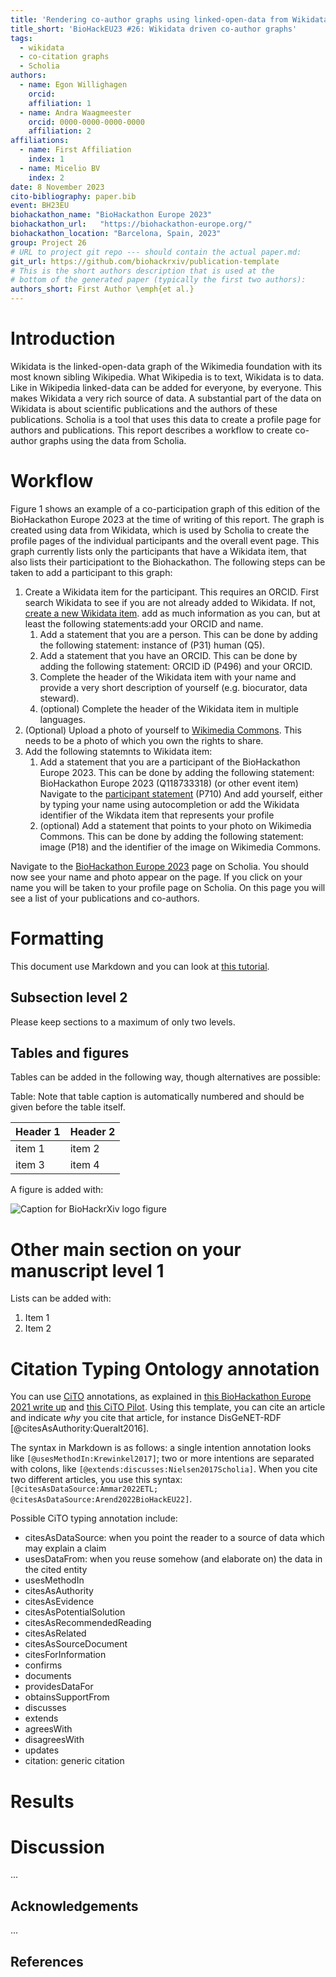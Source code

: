 ```yaml
---
title: 'Rendering co-author graphs using linked-open-data from Wikidata'
title_short: 'BioHackEU23 #26: Wikidata driven co-author graphs'
tags:
  - wikidata
  - co-citation graphs
  - Scholia
authors:
  - name: Egon Willighagen
    orcid: 
    affiliation: 1
  - name: Andra Waagmeester
    orcid: 0000-0000-0000-0000
    affiliation: 2
affiliations:
  - name: First Affiliation
    index: 1
  - name: Micelio BV
    index: 2
date: 8 November 2023
cito-bibliography: paper.bib
event: BH23EU
biohackathon_name: "BioHackathon Europe 2023"
biohackathon_url:   "https://biohackathon-europe.org/"
biohackathon_location: "Barcelona, Spain, 2023"
group: Project 26
# URL to project git repo --- should contain the actual paper.md:
git_url: https://github.com/biohackrxiv/publication-template
# This is the short authors description that is used at the
# bottom of the generated paper (typically the first two authors):
authors_short: First Author \emph{et al.}
---
```



# Introduction
Wikidata is the linked-open-data graph of the Wikimedia foundation with its most known sibling Wikipedia. What Wikipedia
is to text, Wikidata is to data. Like in Wikipedia linked-data can be added for everyone, by everyone. This makes Wikidata
a very rich source of data.
A substantial part of the data on Wikidata is about scientific publications and the authors of these publications. Scholia
is a tool that uses this data to create a profile page for authors and publications. 
This report describes a workflow to create co-author graphs using the data from Scholia. 

# Workflow
Figure 1 shows an example of a co-participation graph of this edition of the BioHackathon Europe 2023 at the time of writing 
of this report. The graph is created using data from Wikidata, which is used by Scholia to create the profile pages of the individual
participants and the overall event page. 
This graph currently lists only the participants that have a Wikidata item, that also lists their participationt to the
Biohackathon.
The following steps can be taken to add a participant to this graph:
1. Create a Wikidata item for the participant. This requires an ORCID. First search Wikidata to see if you are not already added to Wikidata. If not, [create a new Wikidata item](https://www.wikidata.org/wiki/Special:NewItem).
    add as much information as you can, but at least the following statements:add your ORCID and name.
   1. Add a statement that you are a person. This can be done by adding the following statement: instance of (P31) human (Q5).
   2. Add a statement that you have an ORCID. This can be done by adding the following statement: ORCID iD (P496) and your ORCID.
   3. Complete the header of the Wikidata item with your name and provide a very short description of yourself (e.g. biocurator, data steward).
   4. (optional) Complete the header of the Wikidata item in multiple languages. 
2. (Optional) Upload a photo of yourself to [Wikimedia Commons](https://commons.wikimedia.org/wiki/Special:UploadWizard). This needs to be a photo of which you own the rights to share. 
3. Add the following statemnts to Wikidata item:
    1. Add a statement that you are a participant of the BioHackathon Europe 2023. This can be done by adding the following statement: BioHackathon Europe 2023 (Q118733318) (or other event item)
    Navigate to the [participant statement](https://www.wikidata.org/wiki/Q118733318#P710) (P710)
    And add yourself, either by typing your name using autocompletion or add the Wikidata identifier of the Wikdata item that represents your profile
   2. (optional) Add a statement that points to your photo on Wikimedia Commons. This can be done by adding the following statement: image (P18) and the identifier of the image on Wikimedia Commons.

Navigate to the [BioHackathon Europe 2023](hhttps://scholia.toolforge.org/event/Q118733318) page on Scholia.
You should now see your name and photo appear on the page.
If you click on your name you will be taken to your profile page on Scholia. On this page you will see a list of your publications and co-authors.

# Formatting

This document use Markdown and you can look at [this tutorial](https://www.markdowntutorial.com/).

## Subsection level 2

Please keep sections to a maximum of only two levels.

## Tables and figures

Tables can be added in the following way, though alternatives are possible:

Table: Note that table caption is automatically numbered and should be
given before the table itself.

| Header 1 | Header 2 |
| -------- | -------- |
| item 1 | item 2 |
| item 3 | item 4 |

A figure is added with:

![Caption for BioHackrXiv logo figure](./biohackrxiv.png)

# Other main section on your manuscript level 1

Lists can be added with:

1. Item 1
2. Item 2

# Citation Typing Ontology annotation

You can use [CiTO](http://purl.org/spar/cito/2018-02-12) annotations, as explained in [this BioHackathon Europe 2021 write up](https://raw.githubusercontent.com/biohackrxiv/bhxiv-metadata/main/doc/elixir_biohackathon2021/paper.md) and [this CiTO Pilot](https://www.biomedcentral.com/collections/cito).
Using this template, you can cite an article and indicate _why_ you cite that article, for instance DisGeNET-RDF [@citesAsAuthority:Queralt2016].

The syntax in Markdown is as follows: a single intention annotation looks like
`[@usesMethodIn:Krewinkel2017]`; two or more intentions are separated
with colons, like `[@extends:discusses:Nielsen2017Scholia]`. When you cite two
different articles, you use this syntax: `[@citesAsDataSource:Ammar2022ETL; @citesAsDataSource:Arend2022BioHackEU22]`.

Possible CiTO typing annotation include:

* citesAsDataSource: when you point the reader to a source of data which may explain a claim
* usesDataFrom: when you reuse somehow (and elaborate on) the data in the cited entity
* usesMethodIn
* citesAsAuthority
* citesAsEvidence
* citesAsPotentialSolution
* citesAsRecommendedReading
* citesAsRelated
* citesAsSourceDocument
* citesForInformation
* confirms
* documents
* providesDataFor
* obtainsSupportFrom
* discusses
* extends
* agreesWith
* disagreesWith
* updates
* citation: generic citation


# Results


# Discussion

...

## Acknowledgements

...

## References
